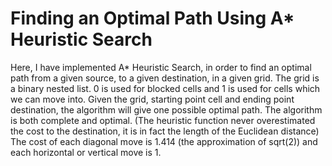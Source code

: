 # Finding an Optimal Path Using A* Heuristic Search

Here, I have implemented A* Heuristic Search, in order to find an optimal path from a given source, to a given destination, in a given grid. The grid is a binary nested list. 0 is used for blocked cells and 1 is used for cells which we can move into. Given the grid, starting point cell and ending point destination, the algorithm will give one possible optimal path. The algorithm is both complete and optimal. (The heuristic function never overestimated the cost to the destination, it is in fact the length of the Euclidean distance) The cost of each diagonal move is 1.414 (the approximation of sqrt(2)) and each horizontal or vertical move is 1.
